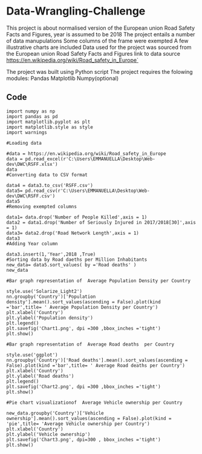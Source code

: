 
# Data-Wrangling-Challenge
This  project is about  normalised version of the European union Road Safety Facts and Figures, year is assumed to be 2018
The project entails a number of data manupulations
Some columns of the frame were exempted
A few illustrative charts are included
Data used for the project was sourced from the European union Road Safety Facts and Figures
link to data source https://en.wikipedia.org/wiki/Road_safety_in_Europe`


The project was built using  Python script
The project requires the folowing modules:
Pandas
Matplotlib
Numpy(optional)


## Code
```
import numpy as np
import pandas as pd
import matplotlib.pyplot as plt
import matplotlib.style as style
import warnings

#Loading data

#data = https://en.wikipedia.org/wiki/Road_safety_in_Europe
data = pd.read_excel(r'C:\Users\EMMANUELLA\Desktop\Web-dev\DWC\RSFF.xlsx')
data
#Converting data to CSV format

data4 = data3.to_csv('RSFF.csv')
data5= pd.read_csv(r'C:\Users\EMMANUELLA\Desktop\Web-dev\DWC\RSFF.csv')
data5
#Removing exempted columns

data1= data.drop('Number of People Killed',axis = 1)
data2 = data1.drop('Number of Seriously Injured in 2017/2018[30]',axis = 1)
data3= data2.drop('Road Network Length',axis = 1)
data3
#Adding Year column

data3.insert(1,'Year',2018 ,True)
#Sorting data by Road daeths per Million Inhabitants 
new_data= data5.sort_values( by ='Road deaths' )
new_data

#Bar graph representation of  Average Population Density per Country

style.use('Solarize_Light2')
nn.groupby('Country')['Population density'].mean().sort_values(ascending = False).plot(kind ='bar',title= ' Average Population Density per Country')
plt.xlabel('Country')
plt.ylabel('Population density')
plt.legend()
plt.savefig('Chart1.png', dpi =300 ,bbox_inches ='tight')
plt.show()

#Bar graph representation of  Average Road deaths  per Country

style.use('ggplot')
nn.groupby('Country')['Road deaths'].mean().sort_values(ascending = False).plot(kind ='bar',title= ' Average Road deaths per Country')
plt.xlabel('Country')
plt.ylabel('Road deaths')
plt.legend()
plt.savefig('Chart2.png', dpi =300 ,bbox_inches ='tight')
plt.show()

#Pie chart visualizationof  Average Vehicle ownership per Country

new_data.groupby('Country')['Vehicle ownership'].mean().sort_values(ascending = False).plot(kind = 'pie',title= 'Average Vehicle ownership per Country')
plt.xlabel('Country')
plt.ylabel('Vehicle ownership')
plt.savefig('Chart3.png', dpi=300 , bbox_inches ='tight')
plt.show()
```
<addr>
